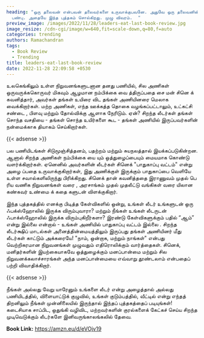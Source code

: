 ```yaml
---
heading: "ஒரு தலைவன் என்பவன் தலைவர்களை உருவாக்குபவனே. அதுவே ஒரு தலைவனின் சிறந்த
  பண்பு. அதையே இந்த புத்தகம் சொல்கிறது. முழு விவரம்.  "
preview_image: /images/2022/11/28/leaders-eat-last-book-review.jpg
image_resize: /cdn-cgi/image/w=640,fit=scale-down,q=80,f=auto
categories: trending
authors: Ramachandran
tags:
  - Book Review
  - Trending
title: leaders-eat-last-book-review
date: 2022-11-28 22:09:58 +0530
---
```

உலகெங்கிலும் உள்ள நிறுவனங்களுடனான தனது பணியில், சில அணிகள்
ஒருவருக்ககொருவர் மிகவும் ஆழமான நம்பிக்கை வை த்திருப்பதை சை மன்
சினெ க் கவனித்தார், அவர்கள் தங்கள் உயிரை விட தங்கள் அணியினரை மெலாக
வைக்கிறார்கள். மற்ற அணிகள், எந்த ஊக்கத்த தொகை வழங்கப்பட்டாலும்,
உட்கட்சி சண்டை , பிளவு மற்றும் தோல்விக்கு ஆளாக நேரிடும். ஏன்? சிறந்த
லீடர்கள் தங்கள் சொந்த வசதியை - தங்கள் சொந்த உயிர்களை கூட - தங்கள்
அணியில் இருப்பவர்களின் நன்மைக்காக தியாகம் செய்கிறார்கள்.

{{< adsense >}}

பல பணியிடங்கள் சிடுமூஞ்சித்தனம், பதற்றம் மற்றும் சுயநலத்தால்
இயக்கப்படுகின்றன. ஆனால் சிறந்த அணிகள் நம்பிக்கை யை யும்
ஒத்துழைப்பையும் மையமாக கொண்டு வளர்க்கிறார்கள். ஏனெனில் அவர்களின்
லீடர்கள் சினெக் "பாதுகாப்பு வட்டம்" என்று அழை ப்பதை உருவாக்குகிறார்கள்,
இது அணிக்குள் இருக்கும் பாதுகாப்பை வெளியே உள்ள சவால்களிலிருந்து
பிரிக்கிறது. சினெக் தான் கவனித்ததை இராணுவம் முதல் பெ ரிய வணிக
நிறுவனங்கள் வரை , அரசாங்கம் முதல் முதலீட்டு வங்கிகள் வரை யிலான
கண்கவர் உண்மை க் கதை களுடன் விளக்குகிறார்.

இந்த புத்தகத்தில் எனக்கு பிடித்த கேள்விகளில் ஒன்று, உங்கள் லீடர் உங்களுடன்
ஒரு ஃபக்ஸ்ஹோலில் இருக்க விரும்புவாரா? மற்றும் நீங்கள் உங்கள் லீடருடன்
ஃபாக்ஸ்ஹோலில் இருக்க விரும்புகிறீர்களா? இரண்டு கேள்விகளுக்கும் பதில்
“ஆம்” என்று இல்லை என்றால் - உங்கள் அணியில் பாதுகாப்பு வட்டம் இல்லை .
சிறந்த லீடர்க்ஷிப் மாடல்கள் அனைத்தின்மையத்திலும் இருப்பது தங்கள்
அணியினர் மீது லீடர்கள் காட்டும் அக்கரையே! "நாம், ஒன்றாக, மற்றும் நாங்கள்"
என்பது வெற்றிகரமான நிறுவனங்கள் முழுவதும் எதிரொலிக்கும் வார்த்தைகள்.
சினெக், மனிதர்களின் இயற்கையாகவே ஒத்துழைக்கும் மனப்பான்மை மற்றும்
சில நிறுவனக்கலாச்சாரங்கள் அந்த மனப்பான்மையை எவ்வாறு தூண்டலாம்
என்பதைப் பற்றி விவாதிக்கிறார்.

{{< adsense >}}

நீங்கள் அல்லது வேறு யாரேனும் உங்களை லீடர் என்று அழைத்தால் அல்லது
பணியிடத்தில், விளையாட்டுக் குழுவில், உங்கள் குடும்பத்தில், வீட்டில் என்று
எந்தத் திறனிலும் நீங்கள் முன்னிலையில் இருந்தால் இந்தப் புத்தகத்தைப்
படியுங்கள்! கடைசியாக சாப்பிட, ஒதுங்கி வழிவிட, மற்றவர்களின் குரல்களைக்
கேட்கச் செய்ய சிறந்த முடிவெடுக்கும் லீடர்களே இனிவருங்காலங்கலில்
தேவை.

**B﻿ook Link:** https://amzn.eu/d/eVOjv19